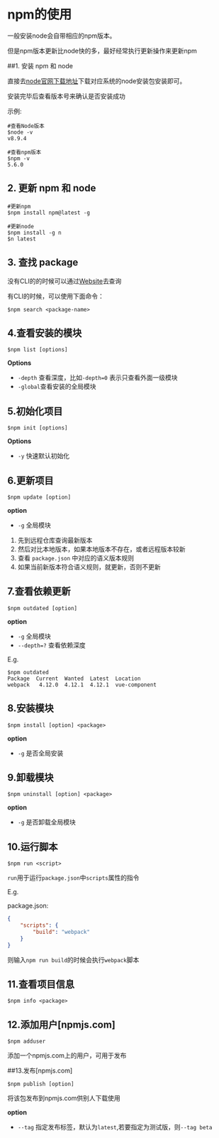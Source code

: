 # npm的使用

一般安装node会自带相应的npm版本。

但是npm版本更新比node快的多，最好经常执行更新操作来更新npm

##1. 安装 npm 和 node

直接去[node官网下载地址](https://nodejs.org/en/download/)下载对应系统的node安装包安装即可。

安装完毕后查看版本号来确认是否安装成功

示例:

```shell
#查看Node版本
$node -v
v8.9.4

#查看npm版本
$npm -v
5.6.0
```

## 2. 更新 npm 和 node

```shell
#更新npm
$npm install npm@latest -g 

#更新node
$npm install -g n 
$n latest
```



## 3. 查找 package

没有CLI的的时候可以通过[Website](https://www.npmjs.com/)去查询

有CLI的时候，可以使用下面命令：

```shell
$npm search <package-name>
```



## 4.查看安装的模块

```shell
$npm list [options]
```

**Options**

+ `-depth` 查看深度，比如`-depth=0` 表示只查看外面一级模块
+ `-global`查看安装的全局模块



## 5.初始化项目

```shell
$npm init [options]
```

**Options**

+ `-y` 快速默认初始化



## 6.更新项目

```shell
$npm update [option]
```

**option**

+ `-g` 全局模块

1. 先到远程仓库查询最新版本
2. 然后对比本地版本，如果本地版本不存在，或者远程版本较新
3. 查看 `package.json` 中对应的语义版本规则
4. 如果当前新版本符合语义规则，就更新，否则不更新



## 7.查看依赖更新

```shell
$npm outdated [option]
```

**option**

+ `-g` 全局模块
+ `--depth=?` 查看依赖深度

E.g.

```shell
$npm outdated
Package  Current  Wanted  Latest  Location
webpack   4.12.0  4.12.1  4.12.1  vue-component
```



## 8.安装模块

```shell
$npm install [option] <package>
```

**option**

+ `-g` 是否全局安装



## 9.卸载模块

```shell
$npm uninstall [option] <package>
```

**option**

- `-g` 是否卸载全局模块



## 10.运行脚本

```shell
$npm run <script>
```

`run`用于运行`package.json`中`scripts`属性的指令

E.g.

package.json:

```json
{
    "scripts": {
        "build": "webpack"
    }
}
```

则输入`npm run build`的时候会执行`webpack`脚本



## 11.查看项目信息

```shell
$npm info <package>
```



## 12.添加用户[npmjs.com]

```shell
$npm adduser
```

添加一个npmjs.com上的用户，可用于发布



##13.发布[npmjs.com]

```shell
$npm publish [option]
```

将该包发布到npmjs.com供别人下载使用

**option**

+ `--tag` 指定发布标签，默认为`latest`,若要指定为测试版，则`--tag beta`

